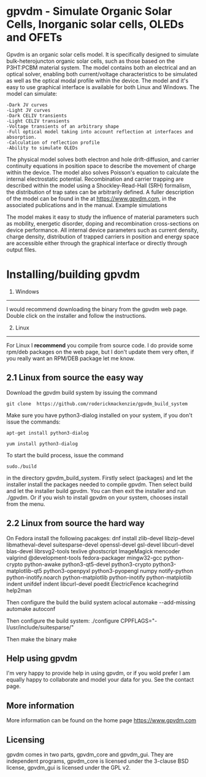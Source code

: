 gpvdm - Simulate Organic Solar Cells, Inorganic solar cells, OLEDs and OFETs
============================================================================

Gpvdm is an organic solar cells model. It is specifically designed to 
simulate bulk-heterojuncton organic solar cells, such as those based on the 
P3HT:PCBM material system. The model contains both an electrical and an optical 
solver, enabling both current/voltage characteristics to be simulated as well 
as the optical modal profile within the device. The model and it's easy to use 
graphical interface is available for both Linux and Windows.
The model can simulate:

    -Dark JV curves
    -Light JV curves
    -Dark CELIV transients
    -Light CELIV transients
    -Voltage transients of an arbitrary shape
    -Full optical model taking into account reflection at interfaces and absorption.
    -Calculation of reflection profile
    -Ability to simulate OLEDs

The physical model solves both electron and hole drift-diffusion, and carrier 
continuity equations in position space to describe the movement of charge 
within the device. The model also solves Poisson's equation to calculate the 
internal electrostatic potential. Recombination and carrier trapping are 
described within the model using a Shockley-Read-Hall (SRH) formalism, the 
distribution of trap sates can be arbitrarily defined. A fuller description of 
the model can be found in the at https://www.gpvdm.com, in the associated
publications  and in the manual.
Example simulations

The model makes it easy to study the influence of material parameters such as 
mobility, energetic disorder, doping and recombination cross-sections on device 
performance. All internal device parameters such as current density, charge 
density, distribution of trapped carriers in position and energy space are 
accessible either through the graphical interface or directly through output 
files. 

Installing/building gpvdm
==============
1. Windows
----------

I would recommend downloading the binary from the gpvdm web page.  Double click on the installer and follow the instructions.

2. Linux
--------
For Linux I **recommend** you compile from source code.  I do provide some rpm/deb packages on the web page, but I don't update them very often, if you really want an RPM/DEB package let me know.

2.1 Linux from source the easy way
----------------------------------
Download the gpvdm build system by issuing the command 

~~~~
git clone  https://github.com/roderickmackenzie/gpvdm_build_system
~~~~

Make sure you have python3-dialog installed on your system, if you don't issue the commands:
~~~~
apt-get install python3-dialog
~~~~

~~~~
yum install python3-dialog
~~~~

To start the build process, issue the command

~~~~
sudo./build
~~~~

in the directory gpvdm_build_system.  Firstly select (packages) and let the installer install the packages needed to compile gpvdm.  Then select build and let the installer build gpvdm.  You can then exit the installer and run ./gpvdm.  Or if you wish to install gpvdm on your system, chooses install from the menu.

2.2 Linux from source the hard way
----------------------------------
On Fedora install the following pacakges:
dnf install zlib-devel libzip-devel libmatheval-devel suitesparse-devel openssl-devel gsl-devel libcurl-devel blas-devel librsvg2-tools texlive ghostscript ImageMagick mencoder valgrind @development-tools fedora-packager mingw32-gcc python-crypto python-awake python3-qt5-devel python3-crypto python3-matplotlib-qt5 python3-openpyxl python3-pyopengl numpy notify-python python-inotify.noarch python-matplotlib python-inotify python-matplotlib indent unifdef indent libcurl-devel poedit ElectricFence kcachegrind help2man

Then configure the build the build system
aclocal
automake --add-missing
automake
autoconf

Then configure the build system:
./configure CPPFLAGS="-I/usr/include/suitesparse/"

Then make the binary
make

Help using gpvdm
----------------
I'm very happy to provide help in using gpvdm, or if you wold prefer I am 
equally happy to collaborate and model your data for you. See the contact page.


More information
----------------
More information can be found on the home page https://www.gpvdm.com

Licensing
---------
gpvdm comes in two parts, gpvdm_core and gpvdm_gui.  They are independent programs, gpvdm_core is licensed under the 3-clause BSD license, gpvdm_gui is licensed under the GPL v2.

